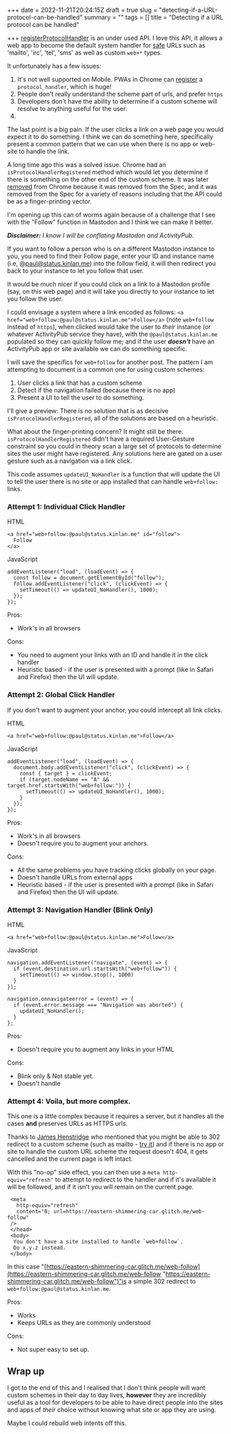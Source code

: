 +++
date = 2022-11-21T20:24:15Z
draft = true
slug = "detecting-if-a-URL-protocol-can-be-handled"
summary = ""
tags = []
title = "Detecting if a URL protocol can be handled"

+++
[registerProtocolHandler](https://developer.mozilla.org/en-US/docs/Web/API/Navigator/registerProtocolHandler) is an under used API. I love this API, it allows a web app to become the default system handler for [safe](https://html.spec.whatwg.org/multipage/system-state.html#safelisted-scheme) URLs such as 'mailto', 'irc', 'tel', 'sms' as well as custom `web+*` types.

It unfortunately has a few issues:

1. It's not well supported on Mobile. PWAs in Chrome can [register](https://developer.mozilla.org/en-US/docs/Web/Manifest/protocol_handlers) a `protocol_handler`, which is huge!
2. People don't really understand the scheme part of urls, and prefer `https`
3. Developers don't have the ability to determine if a custom scheme will resolve to anything useful for the user.
4. 

The last point is a big pain. If the user clicks a link on a web page you would expect it to do something. I think we can do something here, specifically present a common pattern that we can use when there is no app or web-site to handle the link.

A long time ago this was a solved issue. Chrome had an `isProtocolHandlerRegistered` method which would let you determine if there is something on the other end of the custom scheme. It was later [removed](https://groups.google.com/a/chromium.org/g/blink-dev/c/ljkPttdvVuc/m/atNE2qYSCAAJ) from Chrome because it was removed from the Spec, and it was removed from the Spec for a variety of reasons including that the API could be as a finger-printing vector.

I'm opening up this can of worms again because of a challenge that I see with the "Follow" function in Mastodon and I think we can make it better. 

**_Disclaimer:_** _I know I will be conflating Mastodon and ActivityPub._

If you want to follow a person who is on a different Mastodon instance to you, you need to  find their Follow page, enter your ID and instance name (i.e, @paul@status.kinlan.me) into the follow field, it will then redirect you back to your instance to let you follow that user.

It would be much nicer if you could click on a link to a Mastodon profile (say, on this web page) and it will take you directly to your instance to let you follow the user.

I could envisage a system where a link encoded as follows: `<a href="web+follow:@paul@status.kinlan.me">Follow</a>` (note `web+follow` instead of `https`), when clicked would take the user to _their_ instance (or whatever ActivityPub service they have), with the `@paul@status.kinlan.me` populated so they can quickly follow me; and if the user **_doesn't_** have an ActivityPub app or site available we can do something specific.

I will save the specifics for `web+follow` for another post. The pattern I am attempting to document is a common one for using custom schemes:

1. User clicks a link that has a custom scheme
2. Detect if the navigation failed (because there is no app)
3. Present a UI to tell the user to do something.

I'll give a preview: There is no solution that is as decisive `isProtocolHandlerRegistered`, all of the solutions are based on a heuristic.

What about the finger-printing concern? It might still be there. `isProtocolHandlerRegistered` didn't have a required User-Gesture constraint so you could in theory scan a large set of protocols to determine sites the user might have registered. Any solutions here are gated on a user gesture such as a navigation via a link click.

This code assumes `updateUI_NoHandler` is a function that will update the UI to tell the user there is no site or app installed that can handle `web+follow:` links.

### Attempt 1: Individual Click Handler

HTML

    <a href="web+follow:@paul@status.kinlan.me" id="follow">
      Follow
    </a>

JavaScript

    addEventListener("load", (loadEvent) => {
      const follow = document.getElementById("follow");
      follow.addEventListener("click", (clickEvent) => {
        setTimeout(() => updateUI_NoHandler(), 1000);
      });
    });

Pros:

* Work's in all browsers

Cons:

* You need to augment your links with an ID and handle it in the click handler
* Heuristic based - if the user is presented with a prompt (like in Safari and Firefox) then the UI will update.

### Attempt 2: Global Click Handler

If you don't want to augment your anchor, you could intercept all link clicks.

HTML

    <a href="web+follow:@paul@status.kinlan.me">Follow</a>

JavaScript

    addEventListener("load", (loadEvent) => {
      document.body.addEventListener("click", (clickEvent) => {
        const { target } = clickEvent;
        if (target.nodeName == "A" && target.href.startsWith("web+follow:")) {
          setTimeout(() => updateUI_NoHandler(), 1000);
        }
      });
    });

Pros:

* Work's in all browsers
* Doesn't require you to augment your anchors.

Cons:

* All the same problems you have tracking clicks globally on your page.
* Doesn't handle URLs from external apps
* Heuristic based - if the user is presented with a prompt (like in Safari and Firefox) then the UI will update.

### Attempt 3: Navigation Handler (Blink Only)

HTML

    <a href="web+follow:@paul@status.kinlan.me">Follow</a>

JavaScript

    navigation.addEventListener("navigate", (event) => {
      if (event.destination.url.startsWith("web+follow")) {
        setTimeout(() => window.stop(), 1000)
      }
    });
    
    navigation.onnavigateerror = (event) => {
      if (event.error.message === "Navigation was aborted") {
        updateUI_NoHandler();
      }
    };

Pros:

* Doesn't require you to augment any links in your HTML

Cons:

* Blink only & Not stable yet.
* Doesn't handle

### Attempt 4: Voila, but more complex.

This one is a little complex because it requires a server, but it handles all the cases **and** preserves URLs as HTTPS urls.

Thanks to [James Henstridge](https://theblower.au/@jamesh/109376597447099245) who mentioned that you might be able to 302 redirect to a custom scheme (such as mailto - [try it](https://eastern-shimmering-car.glitch.me/mailto)) and if there is no app or site to handle the custom URL scheme the request doesn't 404, it gets cancelled and the current page is left intact.

With this "no-op" side effect, you can then use a `meta http-equiv="refresh"` to attempt to redirect to the handler and if it's available it will be followed, and if it isn't you will remain on the current page.

     <meta
       http-equiv="refresh"
       content="0; url=https://eastern-shimmering-car.glitch.me/web-follow"
     />
     </head>
     <body>
      You don't have a site installed to handle `web+follow`.
      Do x.y.z instead.
     </body>

In this case "[https://eastern-shimmering-car.glitch.me/web-follow](https://eastern-shimmering-car.glitch.me/web-follow "https://eastern-shimmering-car.glitch.me/web-follow")"is a simple 302 redirect to `web+follow:@paul@status.kinlan.me`.

Pros:

* Works
* Keeps URLs as they are commonly understood

Cons:

* Not super easy to set up.

## Wrap up

I got to the end of this and I realised that I don't think people will want custom schemes in their day to day lives, **however** they are incredibly useful as a tool for developers to be able to have direct people into the sites and apps of _their_ choice without knowing what site or app they are using.

Maybe I could rebuild web intents off this.